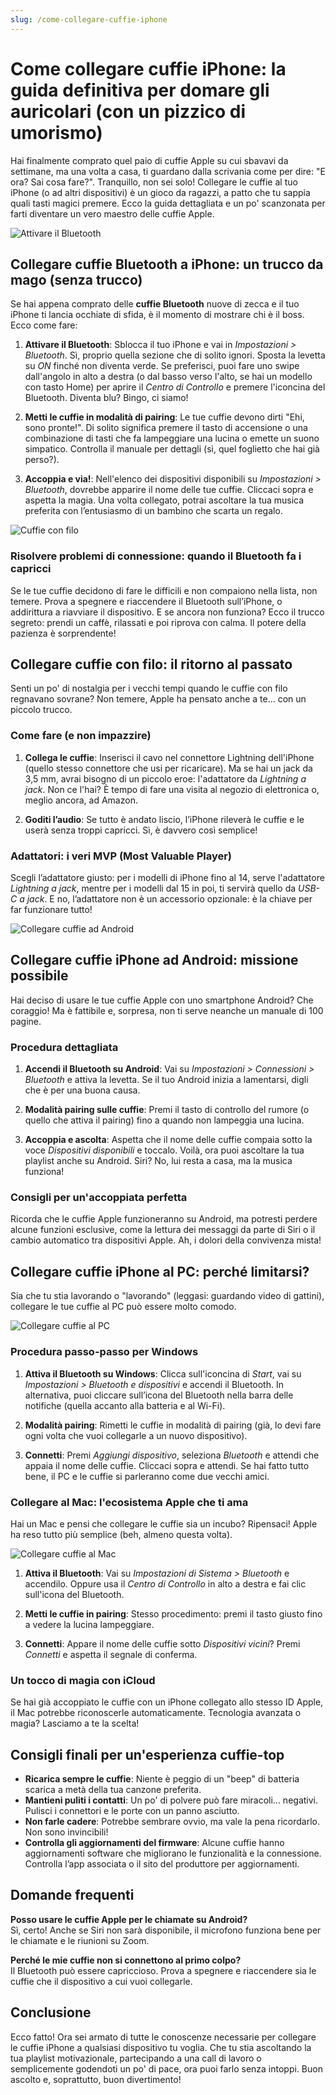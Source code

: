 ```yaml
---
slug: /come-collegare-cuffie-iphone
---
```

# Come collegare cuffie iPhone: la guida definitiva per domare gli auricolari (con un pizzico di umorismo)

Hai finalmente comprato quel paio di cuffie Apple su cui sbavavi da settimane, ma una volta a casa, ti guardano dalla scrivania come per dire: "E ora? Sai cosa fare?". Tranquillo, non sei solo! Collegare le cuffie al tuo iPhone (o ad altri dispositivi) è un gioco da ragazzi, a patto che tu sappia quali tasti magici premere. Ecco la guida dettagliata e un po' scanzonata per farti diventare un vero maestro delle cuffie Apple.

![Attivare il Bluetooth](/guide-img/output/cae9f874.jpg)

## Collegare cuffie Bluetooth a iPhone: un trucco da mago (senza trucco)

Se hai appena comprato delle **cuffie Bluetooth** nuove di zecca e il tuo iPhone ti lancia occhiate di sfida, è il momento di mostrare chi è il boss. Ecco come fare:

1. **Attivare il Bluetooth**: Sblocca il tuo iPhone e vai in *Impostazioni > Bluetooth*. Sì, proprio quella sezione che di solito ignori. Sposta la levetta su *ON* finché non diventa verde. Se preferisci, puoi fare uno swipe dall'angolo in alto a destra (o dal basso verso l'alto, se hai un modello con tasto Home) per aprire il *Centro di Controllo* e premere l'iconcina del Bluetooth. Diventa blu? Bingo, ci siamo!

2. **Metti le cuffie in modalità di pairing**: Le tue cuffie devono dirti "Ehi, sono pronte!". Di solito significa premere il tasto di accensione o una combinazione di tasti che fa lampeggiare una lucina o emette un suono simpatico. Controlla il manuale per dettagli (sì, quel foglietto che hai già perso?).

3. **Accoppia e via!**: Nell'elenco dei dispositivi disponibili su *Impostazioni > Bluetooth*, dovrebbe apparire il nome delle tue cuffie. Cliccaci sopra e aspetta la magia. Una volta collegato, potrai ascoltare la tua musica preferita con l’entusiasmo di un bambino che scarta un regalo.

![Cuffie con filo](/guide-img/output/fc39ef25.jpg)

### Risolvere problemi di connessione: quando il Bluetooth fa i capricci

Se le tue cuffie decidono di fare le difficili e non compaiono nella lista, non temere. Prova a spegnere e riaccendere il Bluetooth sull’iPhone, o addirittura a riavviare il dispositivo. E se ancora non funziona? Ecco il trucco segreto: prendi un caffè, rilassati e poi riprova con calma. Il potere della pazienza è sorprendente!

## Collegare cuffie con filo: il ritorno al passato

Senti un po' di nostalgia per i vecchi tempi quando le cuffie con filo regnavano sovrane? Non temere, Apple ha pensato anche a te... con un piccolo trucco.

### Come fare (e non impazzire)

1. **Collega le cuffie**: Inserisci il cavo nel connettore Lightning dell'iPhone (quello stesso connettore che usi per ricaricare). Ma se hai un jack da 3,5 mm, avrai bisogno di un piccolo eroe: l'adattatore da *Lightning a jack*. Non ce l'hai? È tempo di fare una visita al negozio di elettronica o, meglio ancora, ad Amazon.

2. **Goditi l’audio**: Se tutto è andato liscio, l’iPhone rileverà le cuffie e le userà senza troppi capricci. Sì, è davvero così semplice!

### Adattatori: i veri MVP (Most Valuable Player)

Scegli l’adattatore giusto: per i modelli di iPhone fino al 14, serve l'adattatore *Lightning a jack*, mentre per i modelli dal 15 in poi, ti servirà quello da *USB-C a jack*. E no, l’adattatore non è un accessorio opzionale: è la chiave per far funzionare tutto!

![Collegare cuffie ad Android](/guide-img/output/7a2f0bf5.jpg)

## Collegare cuffie iPhone ad Android: missione possibile

Hai deciso di usare le tue cuffie Apple con uno smartphone Android? Che coraggio! Ma è fattibile e, sorpresa, non ti serve neanche un manuale di 100 pagine.

### Procedura dettagliata

1. **Accendi il Bluetooth su Android**: Vai su *Impostazioni > Connessioni > Bluetooth* e attiva la levetta. Se il tuo Android inizia a lamentarsi, digli che è per una buona causa.

2. **Modalità pairing sulle cuffie**: Premi il tasto di controllo del rumore (o quello che attiva il pairing) fino a quando non lampeggia una lucina.

3. **Accoppia e ascolta**: Aspetta che il nome delle cuffie compaia sotto la voce *Dispositivi disponibili* e toccalo. Voilà, ora puoi ascoltare la tua playlist anche su Android. Siri? No, lui resta a casa, ma la musica funziona!

### Consigli per un'accoppiata perfetta

Ricorda che le cuffie Apple funzioneranno su Android, ma potresti perdere alcune funzioni esclusive, come la lettura dei messaggi da parte di Siri o il cambio automatico tra dispositivi Apple. Ah, i dolori della convivenza mista!

## Collegare cuffie iPhone al PC: perché limitarsi?

Sia che tu stia lavorando o "lavorando" (leggasi: guardando video di gattini), collegare le tue cuffie al PC può essere molto comodo.

![Collegare cuffie al PC](/guide-img/output/80143120.jpg)

### Procedura passo-passo per Windows

1. **Attiva il Bluetooth su Windows**: Clicca sull'iconcina di *Start*, vai su *Impostazioni > Bluetooth e dispositivi* e accendi il Bluetooth. In alternativa, puoi cliccare sull’icona del Bluetooth nella barra delle notifiche (quella accanto alla batteria e al Wi-Fi).

2. **Modalità pairing**: Rimetti le cuffie in modalità di pairing (già, lo devi fare ogni volta che vuoi collegarle a un nuovo dispositivo).

3. **Connetti**: Premi *Aggiungi dispositivo*, seleziona *Bluetooth* e attendi che appaia il nome delle cuffie. Cliccaci sopra e attendi. Se hai fatto tutto bene, il PC e le cuffie si parleranno come due vecchi amici.

### Collegare al Mac: l'ecosistema Apple che ti ama

Hai un Mac e pensi che collegare le cuffie sia un incubo? Ripensaci! Apple ha reso tutto più semplice (beh, almeno questa volta).

![Collegare cuffie al Mac](/guide-img/output/854473df.jpg)

1. **Attiva il Bluetooth**: Vai su *Impostazioni di Sistema > Bluetooth* e accendilo. Oppure usa il *Centro di Controllo* in alto a destra e fai clic sull'icona del Bluetooth.

2. **Metti le cuffie in pairing**: Stesso procedimento: premi il tasto giusto fino a vedere la lucina lampeggiare.

3. **Connetti**: Appare il nome delle cuffie sotto *Dispositivi vicini*? Premi *Connetti* e aspetta il segnale di conferma.

### Un tocco di magia con iCloud

Se hai già accoppiato le cuffie con un iPhone collegato allo stesso ID Apple, il Mac potrebbe riconoscerle automaticamente. Tecnologia avanzata o magia? Lasciamo a te la scelta!

## Consigli finali per un'esperienza cuffie-top

- **Ricarica sempre le cuffie**: Niente è peggio di un "beep" di batteria scarica a metà della tua canzone preferita.
- **Mantieni puliti i contatti**: Un po' di polvere può fare miracoli... negativi. Pulisci i connettori e le porte con un panno asciutto.
- **Non farle cadere**: Potrebbe sembrare ovvio, ma vale la pena ricordarlo. Non sono invincibili!
- **Controlla gli aggiornamenti del firmware**: Alcune cuffie hanno aggiornamenti software che migliorano le funzionalità e la connessione. Controlla l’app associata o il sito del produttore per aggiornamenti.

## Domande frequenti

**Posso usare le cuffie Apple per le chiamate su Android?**  
Sì, certo! Anche se Siri non sarà disponibile, il microfono funziona bene per le chiamate e le riunioni su Zoom.

**Perché le mie cuffie non si connettono al primo colpo?**  
Il Bluetooth può essere capriccioso. Prova a spegnere e riaccendere sia le cuffie che il dispositivo a cui vuoi collegarle.

## Conclusione

Ecco fatto! Ora sei armato di tutte le conoscenze necessarie per collegare le cuffie iPhone a qualsiasi dispositivo tu voglia. Che tu stia ascoltando la tua playlist motivazionale, partecipando a una call di lavoro o semplicemente godendoti un po' di pace, ora puoi farlo senza intoppi. Buon ascolto e, soprattutto, buon divertimento!
